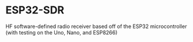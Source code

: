 # ESP32-SDR
HF software-defined radio receiver based off of the ESP32 microcontroller (with testing on the Uno, Nano, and ESP8266)
